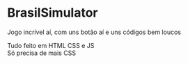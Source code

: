 # BrasilSimulator
Jogo incrível aí, com uns botão aí e uns códigos bem loucos

Tudo feito em HTML CSS e JS  
Só precisa de mais CSS

